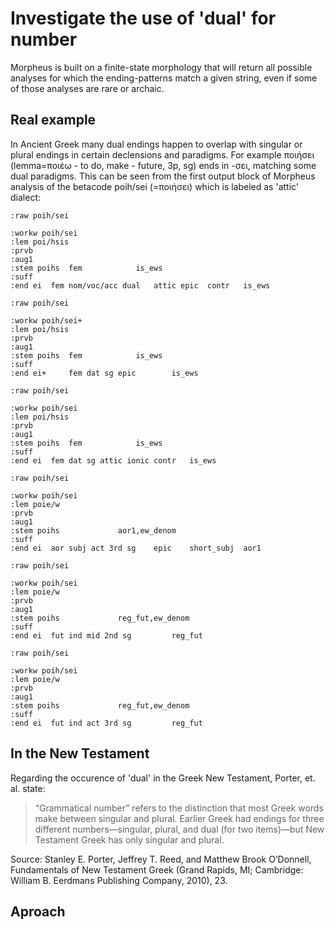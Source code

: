 # Investigate the use of 'dual' for number

Morpheus is built on a finite-state morphology that will return all possible analyses for which the ending-patterns match a given string, even if some of those analyses are rare or archaic.  

## Real example

In Ancient Greek many dual endings happen to overlap with singular or plural endings in certain declensions and paradigms. For example ποιήσει (lemma=ποιέω - to do, make -  future, 3p, sg) ends in -σει, matching some dual paradigms. This can be seen from the first output block of Morpheus analysis of the betacode  poih/sei (=ποιήσει) which is labeled as 'attic' dialect:


```
:raw poih/sei

:workw poih/sei
:lem poi/hsis
:prvb 				
:aug1 				
:stem poihs	 fem			is_ews
:suff 				
:end ei	 fem nom/voc/acc dual	attic epic	contr	is_ews

:raw poih/sei

:workw poih/sei+
:lem poi/hsis
:prvb 				
:aug1 				
:stem poihs	 fem			is_ews
:suff 				
:end ei+	 fem dat sg	epic		is_ews

:raw poih/sei

:workw poih/sei
:lem poi/hsis
:prvb 				
:aug1 				
:stem poihs	 fem			is_ews
:suff 				
:end ei	 fem dat sg	attic ionic	contr	is_ews

:raw poih/sei

:workw poih/sei
:lem poie/w
:prvb 				
:aug1 				
:stem poihs				aor1,ew_denom
:suff 				
:end ei	 aor subj act 3rd sg	epic	short_subj	aor1

:raw poih/sei

:workw poih/sei
:lem poie/w
:prvb 				
:aug1 				
:stem poihs				reg_fut,ew_denom
:suff 				
:end ei	 fut ind mid 2nd sg			reg_fut

:raw poih/sei

:workw poih/sei
:lem poie/w
:prvb 				
:aug1 				
:stem poihs				reg_fut,ew_denom
:suff 				
:end ei	 fut ind act 3rd sg			reg_fut
```

## In the New Testament

Regarding the occurence of 'dual' in the Greek New Testament, Porter, et. al. state:

> “Grammatical number” refers to the distinction that most Greek words make between singular and plural. Earlier Greek had endings for three different numbers—singular, plural, and dual (for two items)—but New Testament Greek has only singular and plural.

Source: Stanley E. Porter, Jeffrey T. Reed, and Matthew Brook O’Donnell, Fundamentals of New Testament Greek (Grand Rapids, MI; Cambridge: William B. Eerdmans Publishing Company, 2010), 23.

## Aproach


